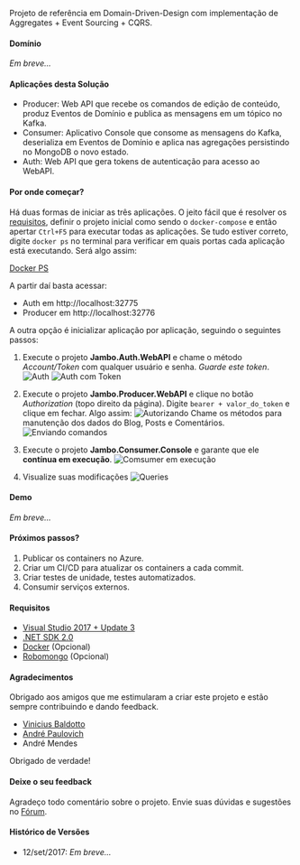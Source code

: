 Projeto de referência em Domain-Driven-Design com implementação de Aggregates + Event Sourcing + CQRS.

#### Domínio
*Em breve...*

#### Aplicações desta Solução
* Producer: Web API que recebe os comandos de edição de conteúdo, produz Eventos de Domínio e publica as mensagens em um tópico no Kafka.
* Consumer: Aplicativo Console que consome as mensagens do Kafka, deserializa em Eventos de Domínio e aplica nas agregações persistindo no MongoDB o novo estado.  
* Auth: Web API que gera tokens de autenticação para acesso ao WebAPI.

#### Por onde começar?
Há duas formas de iniciar as três aplicações. O jeito fácil que é resolver os [requisitos](https://github.com/ivanpaulovich/jambo/#requisitos), definir o projeto inicial como sendo o `docker-compose` e então apertar `Ctrl+F5` para executar todas as aplicações. Se tudo estiver correto, digite `docker ps` no terminal para verificar em quais portas cada aplicação está executando. Será algo assim:

[Docker PS](https://github.com/ivanpaulovich/jambo/#requisitos) 

A partir daí basta acessar:
* Auth em http://localhost:32775
* Producer em http://localhost:32776

A outra opção é inicializar aplicação por aplicação, seguindo o seguintes passos:

1. Execute o projeto **Jambo.Auth.WebAPI** e chame o método *Account/Token* com qualquer usuário e senha. *Guarde este token*.
![Auth](https://github.com/ivanpaulovich/jambo/blob/master/images/Auth.PNG)
![Auth com Token](https://github.com/ivanpaulovich/jambo/blob/master/images/Auth1.PNG)

3. Execute o projeto **Jambo.Producer.WebAPI** e clique no botão *Authorization* (topo direito da página).
Digite `bearer + valor_do_token` e clique em fechar. Algo assim:
![Autorizando](https://github.com/ivanpaulovich/jambo/blob/master/images/Producer.PNG)
Chame os métodos para manutenção dos dados do Blog, Posts e Comentários.
![Enviando comandos](https://github.com/ivanpaulovich/jambo/blob/master/images/Producer02.PNG)

2. Execute o projeto **Jambo.Consumer.Console** e garante que ele **contínua em execução**.
![Comsumer em execução](https://github.com/ivanpaulovich/jambo/blob/master/images/Consumer.PNG)

4. Visualize suas modificações
![Queries](https://github.com/ivanpaulovich/jambo/blob/master/images/Producer03.PNG)

#### Demo
*Em breve...*

#### Próximos passos?
1. Publicar os containers no Azure.
2. Criar um CI/CD para atualizar os containers a cada commit.
3. Criar testes de unidade, testes automatizados.
4. Consumir serviços externos.

#### Requisitos

* [Visual Studio 2017 + Update 3](https://www.visualstudio.com/en-us/news/releasenotes/vs2017-relnotes)
* [.NET SDK 2.0](https://www.microsoft.com/net/download/core)
* [Docker](https://docs.docker.com/docker-for-windows/install/) (Opcional)
* [Robomongo](https://robomongo.org/) (Opcional)

#### Agradecimentos
Obrigado aos amigos que me estimularam a criar este projeto e estão sempre contribuindo e dando feedback.
* [Vinicius Baldotto](https://github.com/Baldotto)
* [André Paulovich](https://github.com/andrepaulovich)
* André Mendes

Obrigado de verdade!

#### Deixe o seu feedback
Agradeço todo comentário sobre o projeto. Envie  suas dúvidas e sugestões no [Fórum](https://github.com/ivanpaulovich/jambo/issues).

#### Histórico de Versões
* 12/set/2017:
*Em breve...*
